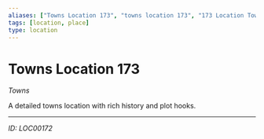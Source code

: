 ```yaml
---
aliases: ["Towns Location 173", "towns location 173", "173 Location Towns"]
tags: [location, place]
type: location
---
```


# Towns Location 173

*Towns*

A detailed towns location with rich history and plot hooks.

---
*ID: LOC00172*